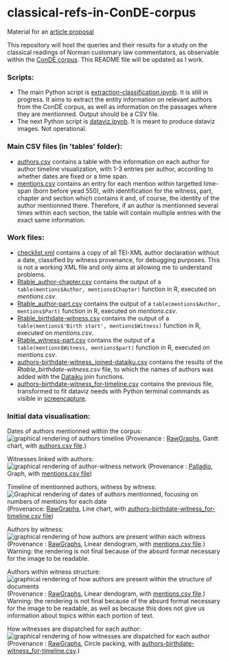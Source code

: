 # classical-refs-in-ConDE-corpus
Material for an [article proposal](https://rmblf.be/2022/02/04/appel-a-contribution-lire-les-classiques-en-normandie/)

This repository will host the queries and their results for a study on the classical readings of Norman customary law commentators, as observable within the [ConDÉ corpus](https://github.com/RIN-ConDE/editions).
This README file will be updated as I work.

### Scripts:

* The main Python script is [extraction-classification.ipynb](extraction-classification.ipynb). It is still in progress. It aims to extract the entity information on relevant authors from the ConDÉ corpus, as well as information on the passages where they are mentionned. Output should be a CSV file.
* The next Python script is [dataviz.ipynb](dataviz.ipynb). It is meant to produce dataviz images. Not operational.

### Main CSV files (in 'tables' folder):
* [authors.csv](tables/authors.csv) contains a table with the information on each author for author timeline visualization, with 1-3 entries per author, according to whether dates are fixed or a time span.
* [mentions.csv](tables/mentions.csv) contains an entry for each mention within targetted time-span (born before yead 550), with identification for the witness, part, chapter and section which contains it and, of course, the identity of the author mentionned there. Therefore, if an author is mentionned several times within each section, the table will contain multiple entries with the exact same information.


### Work files:

* [checklist.xml](tables/checklist.xml) contains a copy of all TEI-XML author declaration without a date, classified by witness provenance, for debugging purposes. This is not a working XML file and only aims at allowing me to understand problems.
* [Rtable_author-chapter.csv](tables/Rtable_author-chapter.csv) contains the output of a `table(mentions$Author, mentions$Chapter)` function in R, executed on *mentions.csv*.
* [Rtable_author-part.csv](tables/Rtable_author-part.csv) contains the output of a `table(mentions$Author, mentions$Part)` function in R, executed on *mentions.csv*.
* [Rtable_birthdate-witness.csv](tables/Rtable_birthdate-witness.csv) contains the output of a `table(mentions$'Birth start', mentions$Witness)` function in R, executed on *mentions.csv*.
* [Rtable_witness-part.csv](tables/Rtable_witness-part.csv) contains the output of a `table(mentions$Witness, mentions$part)` function in R, executed on *mentions.csv*.
* [authors-birthdate-witness_joined-dataiku.csv](tables/authors-birthdate-witness_joined-dataiku.csv) contains the results of the *Rtable_birthdate-witness.csv* file, to which the names of authors was added with the [Dataiku](https://www.dataiku.com/) join functions.
* [authors-birthdate-witness_for-timeline.csv](tables/authors-birthdate-witness_for-timeline.csv) contains the previous file, transformed to fit dataviz needs with Python terminal commands as visible in [screencapture](Capture-d-écran-de_2022-03-18_14-23-59.png).


### Initial data visualisation:

Dates of authors mentionned within the corpus:
![graphical rendering of authors timeline](dataviz/dates-of-authors-mentionned_prov-rawgraphs_gantt-chart.png)
(Provenance : [RawGraphs](https://rawgraphs.io/), Gantt chart, with [authors.csv file](tables/authors.csv).)

Witnesses linked with authors:
![graphical rendering of author-witness network](dataviz/authors-and-witness-links-1_prov-palladio_graph.png)
(Provenance : [Palladio](https://hdlab.stanford.edu/palladio), Graph, with [mentions.csv file](tables/mentions.csv))

Timeline of mentionned authors, witness by witness:
![Graphical rendering of dates of authors mentionned, focusing on numbers of mentions for each date](dataviz/author-mentions-by-witness_timeline_prov-rawgraphs_line-chart.png)
(Provenance: [RawGraphs](https://rawgraphs.io/), Line chart, with [authors-birthdate-witness_for-timeline.csv file](tables/authors-birthdate-witness_for-timeline.csv))

Authors by witness:
![graphical rendering of how authors are present within each witness](dataviz/authors-by-witness_nb-order_prov-rawgraphs_linear-dendogram.png)
(Provenance : [RawGraphs](https://rawgraphs.io/), Linear dendogram, with [mentions.csv file](tables/mentions.csv).)
Warning: the rendering is not final because of the absurd format necessary for the image to be readable.

Authors within witness structure:
![graphical rendering of how authors are present within the structure of documents](dataviz/authors-by-witness-structure_nb-order_prov-rawgraphs_linear-dendogram.png)
(Provenance : [RawGraphs](https://rawgraphs.io/), Linear dendogram, with [mentions.csv file](tables/mentions.csv).)
Warning: the rendering is not final because of the absurd format necessary for the image to be readable, as well as because this does not give us information about topics within each portion of text.

How witnesses are dispatched for each author:
![graphical rendering of how witnesses are dispatched for each author](dataviz/witnesses-by-author_prov-rawgraphs_circle-paking.png)
(Provenance : [RawGraphs](https://rawgraphs.io/), Circle packing, with [authors-birthdate-witness_for-timeline.csv](tables/authors-birthdate-witness_for-timeline.csv).)
